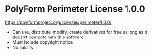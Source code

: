 
# PolyForm Perimeter License 1.0.0

https://polyformproject.org/licenses/perimeter/1.0.0/

- Can use, distribute, modify, create derivatives for free as long as it doesn't compete with this software
- Must include copyright notice
- No liability

